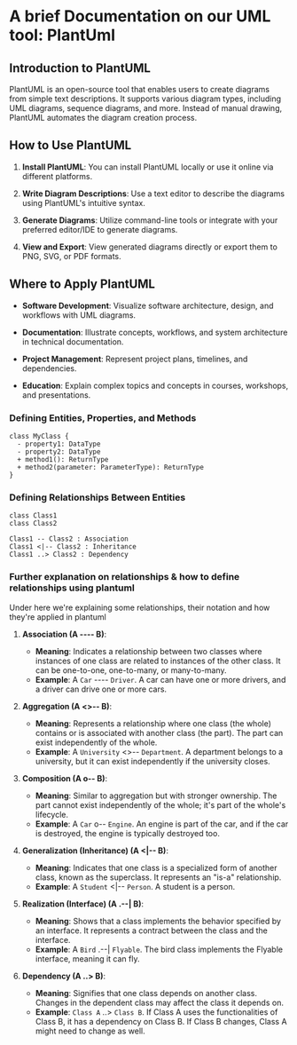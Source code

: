 
# A brief Documentation on our UML tool: PlantUml

## Introduction to PlantUML

PlantUML is an open-source tool that enables users to create diagrams from simple text descriptions. It supports various diagram types, including UML diagrams, sequence diagrams, and more. Instead of manual drawing, PlantUML automates the diagram creation process.

## How to Use PlantUML

1. **Install PlantUML**: You can install PlantUML locally or use it online via different platforms.

2. **Write Diagram Descriptions**: Use a text editor to describe the diagrams using PlantUML's intuitive syntax.

3. **Generate Diagrams**: Utilize command-line tools or integrate with your preferred editor/IDE to generate diagrams.

4. **View and Export**: View generated diagrams directly or export them to PNG, SVG, or PDF formats.

## Where to Apply PlantUML

- **Software Development**: Visualize software architecture, design, and workflows with UML diagrams.
  
- **Documentation**: Illustrate concepts, workflows, and system architecture in technical documentation.
  
- **Project Management**: Represent project plans, timelines, and dependencies.
  
- **Education**: Explain complex topics and concepts in courses, workshops, and presentations.

### Defining Entities, Properties, and Methods

```plantuml
class MyClass {
  - property1: DataType
  - property2: DataType
  + method1(): ReturnType
  + method2(parameter: ParameterType): ReturnType
}
```
### Defining Relationships Between Entities
```
class Class1
class Class2

Class1 -- Class2 : Association
Class1 <|-- Class2 : Inheritance
Class1 ..> Class2 : Dependency
```
### Further explanation on relationships & how to define relationships using plantuml
Under here we're explaining some relationships, their notation and how they're applied in plantuml

1. **Association (A ---- B)**:
   - **Meaning**: Indicates a relationship between two classes where instances of one class are related to instances of the other class. It can be one-to-one, one-to-many, or many-to-many.
   - **Example**: A `Car` ---- `Driver`. A car can have one or more drivers, and a driver can drive one or more cars.

2. **Aggregation (A <>-- B)**:
   - **Meaning**: Represents a relationship where one class (the whole) contains or is associated with another class (the part). The part can exist independently of the whole.
   - **Example**: A `University` <>-- `Department`. A department belongs to a university, but it can exist independently if the university closes.

3. **Composition (A o-- B)**:
   - **Meaning**: Similar to aggregation but with stronger ownership. The part cannot exist independently of the whole; it's part of the whole's lifecycle.
   - **Example**: A `Car` o-- `Engine`. An engine is part of the car, and if the car is destroyed, the engine is typically destroyed too.

4. **Generalization (Inheritance) (A <|-- B)**:
   - **Meaning**: Indicates that one class is a specialized form of another class, known as the superclass. It represents an "is-a" relationship.
   - **Example**: A `Student` <|-- `Person`. A student is a person.

5. **Realization (Interface) (A .--| B)**:
   - **Meaning**: Shows that a class implements the behavior specified by an interface. It represents a contract between the class and the interface.
   - **Example**: A `Bird` .--| `Flyable`. The bird class implements the Flyable interface, meaning it can fly.
  
6. **Dependency (A ..> B)**:
   - **Meaning**: Signifies that one class depends on another class. Changes in the dependent class may affect the class it depends on.
   - **Example**: `Class A` ..> `Class B`. If Class A uses the functionalities of Class B, it has a dependency on Class B. If Class B changes, Class A might need to change as well.

